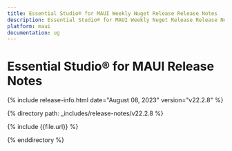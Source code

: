 ```yaml
---
title: Essential Studio® for MAUI Weekly Nuget Release Release Notes  
description: Essential Studio® for MAUI Weekly Nuget Release Release Notes  
platform: maui
documentation: ug
---
```


# Essential Studio® for MAUI  Release Notes  

{% include release-info.html date="August 08, 2023" version="v22.2.8" %} 

{% directory path: _includes/release-notes/v22.2.8 %}

{% include {{file.url}} %}

{% enddirectory %}